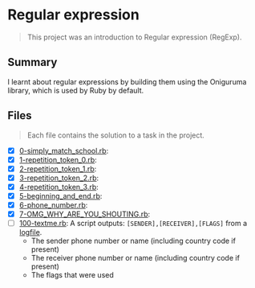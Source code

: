 # Regular expression

> This project was an introduction to Regular expression (RegExp).

## Summary

I learnt about regular expressions by building them using the Oniguruma library, which is used by Ruby by default. 

## Files

> Each file contains the solution to a task in the project.

- [x] [0-simply_match_school.rb](https://github.com/Ebube-Ochemba/alx-system_engineering-devops/blob/master/0x06-regular_expressions/0-simply_match_school.rb):
- [x] [1-repetition_token_0.rb](https://github.com/Ebube-Ochemba/alx-system_engineering-devops/blob/master/0x06-regular_expressions/1-repetition_token_0.rb):
- [x] [2-repetition_token_1.rb](https://github.com/Ebube-Ochemba/alx-system_engineering-devops/blob/master/0x06-regular_expressions/2-repetition_token_1.rb):
- [x] [3-repetition_token_2.rb](https://github.com/Ebube-Ochemba/alx-system_engineering-devops/blob/master/0x06-regular_expressions/3-repetition_token_2.rb):
- [x] [4-repetition_token_3.rb](https://github.com/Ebube-Ochemba/alx-system_engineering-devops/blob/master/0x06-regular_expressions/4-repetition_token_3.rb):
- [x] [5-beginning_and_end.rb](https://github.com/Ebube-Ochemba/alx-system_engineering-devops/blob/master/0x06-regular_expressions/5-beginning_and_end.rb):
- [x] [6-phone_number.rb](https://github.com/Ebube-Ochemba/alx-system_engineering-devops/blob/master/0x06-regular_expressions/6-phone_number.rb):
- [x] [7-OMG_WHY_ARE_YOU_SHOUTING.rb](https://github.com/Ebube-Ochemba/alx-system_engineering-devops/blob/master/0x06-regular_expressions/7-OMG_WHY_ARE_YOU_SHOUTING.rb):
- [ ] [100-textme.rb](https://github.com/Ebube-Ochemba/alx-system_engineering-devops/blob/master/0x06-regular_expressions/100-textme.rb): A script outputs: `[SENDER],[RECEIVER],[FLAGS]` from a [logfile](https://github.com/Ebube-Ochemba/alx-system_engineering-devops/blob/master/0x06-regular_expressions/text_messages.log).
	- The sender phone number or name (including country code if present)
	- The receiver phone number or name (including country code if present)
	- The flags that were used
